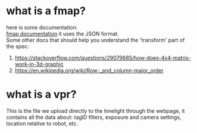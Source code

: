 # what is a fmap?
here is some documentation:  
[fmap documentation](https://docs.limelightvision.io/docs/docs-limelight/pipeline-apriltag/apriltag-map-specification) it uses the JSON format.  
Some other docs that should help you understand the 'transform' part of the spec:  
1. https://stackoverflow.com/questions/29079685/how-does-4x4-matrix-work-in-3d-graphic
2. https://en.wikipedia.org/wiki/Row-_and_column-major_order

# what is a vpr?
This is the file we upload directly to the limelight through the webpage, it contains all the data about: tagID filters, exposure and camera settings, location relative to robot, etc.
